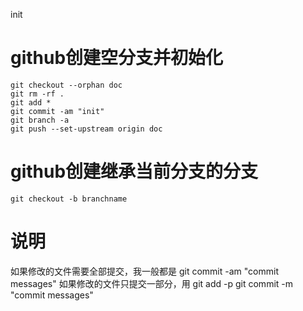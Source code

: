 init
# github创建空分支并初始化
```git
git checkout --orphan doc
git rm -rf .
git add *
git commit -am "init"
git branch -a
git push --set-upstream origin doc
```
# github创建继承当前分支的分支
```git
git checkout -b branchname

```
# 说明
如果修改的文件需要全部提交，我一般都是 git commit -am "commit messages" 如果修改的文件只提交一部分，用 git add -p git commit -m "commit messages"

